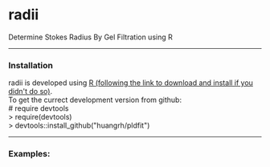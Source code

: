 # radii
Determine Stokes Radius By Gel Filtration using R

-----
### Installation

radii is developed using [R (following the link to download and install if you didn't do so)](https://cran.r-project.org/).   
To get the currect development version from github:    
  \# require devtools  
  \> require(devtools)  
  \> devtools::install_github("huangrh/pldfit")
  
-----
### Examples:    



